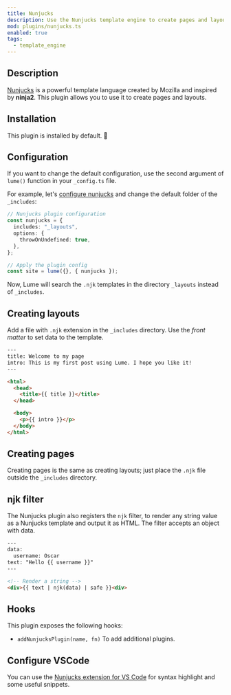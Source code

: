 ```yaml
---
title: Nunjucks
description: Use the Nunjucks template engine to create pages and layouts.
mod: plugins/nunjucks.ts
enabled: true
tags:
  - template_engine
---
```


## Description

[Nunjucks](https://mozilla.github.io/nunjucks/) is a powerful template language
created by Mozilla and inspired by **ninja2**. This plugin allows you to use it
to create pages and layouts.

## Installation

This plugin is installed by default. 🎉

## Configuration

If you want to change the default configuration, use the second argument of
`lume()` function in your `_config.ts` file.

For example, let's
[configure nunjucks](https://mozilla.github.io/nunjucks/api.html#configure) and
change the default folder of the `_includes`:

```ts
// Nunjucks plugin configuration
const nunjucks = {
  includes: "_layouts",
  options: {
    throwOnUndefined: true,
  },
};

// Apply the plugin config
const site = lume({}, { nunjucks });
```

Now, Lume will search the `.njk` templates in the directory `_layouts` instead
of `_includes`.

## Creating layouts

Add a file with `.njk` extension in the `_includes` directory. Use the _front
matter_ to set data to the template.

```html
---
title: Welcome to my page
intro: This is my first post using Lume. I hope you like it!
---

<html>
  <head>
    <title>{{ title }}</title>
  </head>

  <body>
    <p>{{ intro }}</p>
  </body>
</html>
```

## Creating pages

Creating pages is the same as creating layouts; just place the `.njk` file
outside the `_includes` directory.

## njk filter

The Nunjucks plugin also registers the `njk` filter, to render any string value
as a Nunjucks template and output it as HTML. The filter accepts an object with
data.

```html
---
data:
  username: Oscar
text: "Hello {{ username }}"
---

<!-- Render a string -->
<div>{{ text | njk(data) | safe }}<div>
```

## Hooks

This plugin exposes the following hooks:

- `addNunjucksPlugin(name, fn)` To add additional plugins.

## Configure VSCode

You can use the
[Nunjucks extension for VS Code](https://marketplace.visualstudio.com/items?itemName=ronnidc.nunjucks)
for syntax highlight and some useful snippets.
